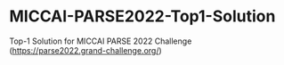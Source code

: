 # MICCAI-PARSE2022-Top1-Solution
Top-1 Solution for MICCAI PARSE 2022 Challenge (https://parse2022.grand-challenge.org/)
